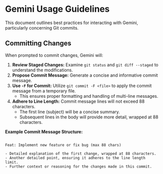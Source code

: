# Gemini Usage Guidelines

This document outlines best practices for interacting with Gemini, particularly concerning Git commits.

## Committing Changes

When prompted to commit changes, Gemini will:

1. **Review Staged Changes:** Examine `git status` and `git diff --staged` to understand the modifications.
2. **Propose Commit Message:** Generate a concise and informative commit message.
3. **Use `-F` for Commit:** Utilize `git commit -F <file>` to apply the commit message from a temporary file.
    * This ensures proper formatting and handling of multi-line messages.
4. **Adhere to Line Length:** Commit message lines will not exceed 88 characters.
    * The first line (subject) will be a concise summary.
    * Subsequent lines in the body will provide more detail, wrapped at 88 characters.

**Example Commit Message Structure:**

```text

Feat: Implement new feature or fix bug (max 88 chars)

- Detailed explanation of the first change, wrapped at 88 characters.
- Another detailed point, ensuring it adheres to the line length limit.
- Further context or reasoning for the changes made in this commit.
```
